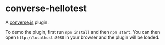 # converse-hellotest

A [converse.js](https://conversejs.org) plugin.

To demo the plugin, first run `npm install` and then `npm start`.
You can then open `http://localhost:8080` in your browser and the plugin will be loaded.
